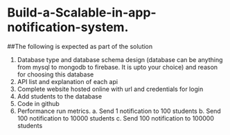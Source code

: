 # Build-a-Scalable-in-app-notification-system.

##The following is expected as part of the solution
1. Database type and database schema design (database can be anything from mysql to
mongodb to firebase. It is upto your choice) and reason for choosing this database
2. API list and explanation of each api
3. Complete website hosted online with url and credentials for login
4. Add students to the database
5. Code in github
6. Performance run metrics.
      a. Send 1 notification to 100 students
      b. Send 100 notification to 10000 students
      c. Send 100 notification to 100000 students
